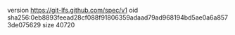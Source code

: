 version https://git-lfs.github.com/spec/v1
oid sha256:0eb8893feead28cf088f91806359adaad79ad968194bd5ae0a6a8573de075629
size 40720
